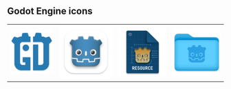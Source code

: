 ## Godot Engine icons

<table>
<tr>
  <td><img src="/app/png/app_gd.png" width="160"/></td>
  <td><img src="/app/png/app_full_withback.png" width="200"/></td>
  <td><img src="/files/with title/png/Resource.png" width="180"/></td>
  <td><img src="/folder/macos/png/folder.png" width="180"/></td>
</tr>
</table>
